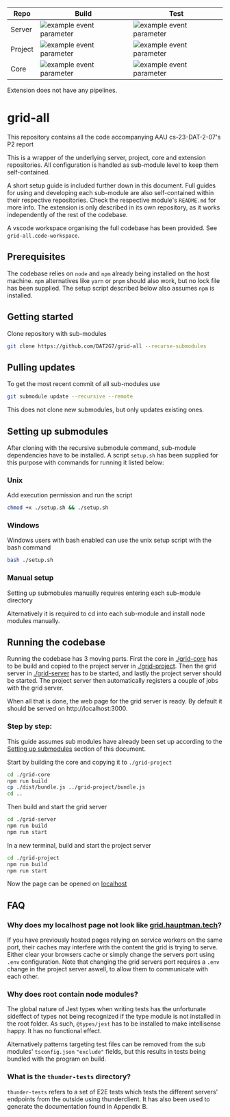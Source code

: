 | Repo    | Build                                                                                                               | Test                                                                                                               |
| ------- | ------------------------------------------------------------------------------------------------------------------- | ------------------------------------------------------------------------------------------------------------------ |
| Server  | ![example event parameter](https://github.com/DAT2G7/grid-server/actions/workflows/build.yml/badge.svg?event=push)  | ![example event parameter](https://github.com/DAT2G7/grid-server/actions/workflows/jest.yml/badge.svg?event=push)  |
| Project | ![example event parameter](https://github.com/DAT2G7/grid-project/actions/workflows/build.yml/badge.svg?event=push) | ![example event parameter](https://github.com/DAT2G7/grid-project/actions/workflows/jest.yml/badge.svg?event=push) |
| Core    | ![example event parameter](https://github.com/DAT2G7/grid-core/actions/workflows/build.yml/badge.svg?event=push)    | ![example event parameter](https://github.com/DAT2G7/grid-core/actions/workflows/jest.yml/badge.svg?event=push)    |

Extension does not have any pipelines.

# grid-all

This repository contains all the code accompanying AAU cs-23-DAT-2-07's P2 report

This is a wrapper of the underlying server, project, core and extension repositories. All configuration is handled as sub-module level to keep them self-contained.

A short setup guide is included further down in this document. Full guides for using and developing each sub-module are also self-contained within their respective repositories. Check the respective module's `README.md` for more info. The extension is only described in its own repository, as it works independently of the rest of the codebase.

A vscode workspace organising the full codebase has been provided. See `grid-all.code-workspace`.

## Prerequisites

The codebase relies on `node` and `npm` already being installed on the host machine. `npm` alternatives like `yarn` or `pnpm` should also work, but no lock file has been supplied. The setup script described below also assumes `npm` is installed.

## Getting started

Clone repository with sub-modules

```bash
git clone https://github.com/DAT2G7/grid-all --recurse-submodules
```

## Pulling updates

To get the most recent commit of all sub-modules use

```bash
git submodule update --recursive --remote
```

This does not clone new submodules, but only updates existing ones.

## Setting up submodules

After cloning with the recursive submodule command, sub-module dependencies have to be installed. A script `setup.sh` has been supplied for this purpose with commands for running it listed below:

### Unix

Add execution permission and run the script

```bash
chmod +x ./setup.sh && ./setup.sh
```

### Windows

Windows users with bash enabled can use the unix setup script with the bash command

```bash
bash ./setup.sh
```

### Manual setup

Setting up submobules manually requires entering each sub-module directory

Alternatively it is required to cd into each sub-module and install node modules manually.

## Running the codebase

Running the codebase has 3 moving parts. First the core in [./grid-core](https://github.com/DAT2G7/grid-core) has to be build and copied to the project server in [./grid-project](https://github.com/DAT2G7/grid-project). Then the grid server in [./grid-server](https://github.com/DAT2G7/grid-server) has to be started, and lastly the project server should be started. The project server then automatically registers a couple of jobs with the grid server.

When all that is done, the web page for the grid server is ready. By default it should be served on http://localhost:3000.

### Step by step:

This guide assumes sub modules have already been set up according to the [Setting up submodules](#setting-up-submodules) section of this document.

Start by building the core and copying it to `./grid-project`

```sh
cd ./grid-core
npm run build
cp ./dist/bundle.js ../grid-project/bundle.js
cd ..
```

Then build and start the grid server

```sh
cd ./grid-server
npm run build
npm run start
```

In a new terminal, build and start the project server

```sh
cd ./grid-project
npm run build
npm run start
```

Now the page can be opened on [localhost](http://localhost:3000)

## FAQ

### Why does my localhost page not look like [grid.hauptman.tech](https://grid.hauptman.tech/client)?

If you have previously hosted pages relying on service workers on the same port, their caches may interfere with the content the grid is trying to serve. Either clear your browsers cache or simply change the servers port using `.env` configuration. Note that changing the grid servers port requires a `.env` change in the project server aswell, to allow them to communicate with each other.

### Why does root contain node modules?

The global nature of Jest types when writing tests has the unfortunate sideffect of types not being recognized if the type module is not installed in the root folder. As such, `@types/jest` has to be installed to make intellisense happy. It has no functional effect.

Alternatively patterns targeting test files can be removed from the sub modules' `tsconfig.json` `"exclude"` fields, but this results in tests being bundled with the program on build.

### What is the `thunder-tests` directory?

`thunder-tests` refers to a set of E2E tests which tests the different servers' endpoints from the outside using thunderclient. It has also been used to generate the documentation found in Appendix B.
